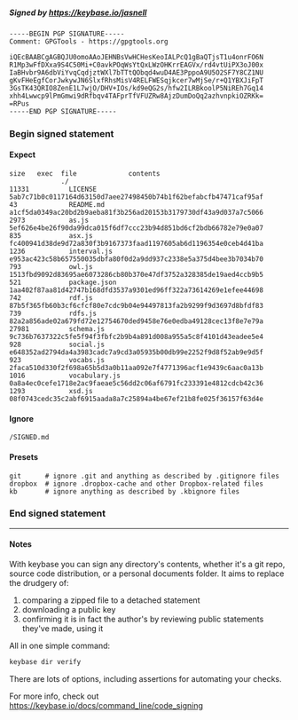 ##### Signed by https://keybase.io/jasnell
```
-----BEGIN PGP SIGNATURE-----
Comment: GPGTools - https://gpgtools.org

iQEcBAABCgAGBQJU0omoAAoJEHNBsVwHCHesKeoIALPcQ1gBaQTjsT1u4onrFO6N
R1Mp3wFfDXxa9S4C50Mi+C0avkPOqWsYtQxLWzOHKrrEAGVx/rd4vtUiPX3oJ00x
IaBHvbr9A6dbViYvqCqdjztWXl7bTTtQObqd4wuD4AE3PppoA9U5O2SF7Y8CZ1NU
gKvFHeEgfCorJwkywJN6SlxfRhsMisV4RELFWESqjkcer7wMjSe/r+Q1YBXJiFpT
3GsTK43QRIO8ZenE1L7wjO/DHV+IOs/kd9eQG2s/hfw2ILRBkoolP5NiREh7Gq14
xhh4Lwwcp9lPmGmwi9dRfbqv4TAFprTfVFUZRw8AjzDumDoQq2azhvnpkiOZRKk=
=RPus
-----END PGP SIGNATURE-----

```

<!-- END SIGNATURES -->

### Begin signed statement 

#### Expect

```
size   exec  file             contents                                                        
             ./                                                                               
11331          LICENSE        5ab7c71b0c0117164d63150d7aee27498450b74b1f62befabcfb47471caf95af
43             README.md      a1cf5da0349ac20bd2b9aeba81f3b256ad20153b3179730df43a9d037a7c5066
2973           as.js          5ef626e4be26f90da99dca015f6df7ccc23b94d851bd6cf2bdb66782e79e0a07
835            asx.js         fc400941d38de9d72a830f3b9167373faad1197605ab6d1196354e0ceb4d41ba
1236           interval.js    e953ac423c58b657550035dbfa80f0d2a9dd937c2338e5a375d4bee3b7034b70
793            owl.js         1513fbd9092d83695ae6073286cb80b370e47df3752a328385de19aed4ccb9b5
521            package.json   1aa402f87aa81d42747b168dfd3537a9301ed96ff322a73614269e1efee44698
742            rdf.js         87b5f365fb60b3cf6cfcf80e7cdc9b04e94497813fa2b9299f9d3697d8bfdf83
739            rdfs.js        82a2a856ade02a679fd72e12754670ded9458e76e0edba49128cec13f8e7e79a
27981          schema.js      9c736b7637322c5fe5f94f3fbfc2b9b4a891d008a955a5c8f4101d43eadee5e4
928            social.js      e648352ad2794da4a3983cadc7a9cd3a05935b00db99e2252f9d8f52ab9e9d5f
923            vocabs.js      2faca510d330f2f698a65b5d3a0b11aa092e7f4771396acf1e9439c6aac0a13b
1016           vocabulary.js  0a8a4ec0cefe1718e2ac9faeae5c56dd2c06af6791fc233391e4812cdcb42c36
1293           xsd.js         08f0743cedc35c2abf6915aada8a7c25894a4be67ef21b8fe025f36157f63d4e
```

#### Ignore

```
/SIGNED.md
```

#### Presets

```
git      # ignore .git and anything as described by .gitignore files
dropbox  # ignore .dropbox-cache and other Dropbox-related files    
kb       # ignore anything as described by .kbignore files          
```

<!-- summarize version = 0.0.9 -->

### End signed statement

<hr>

#### Notes

With keybase you can sign any directory's contents, whether it's a git repo,
source code distribution, or a personal documents folder. It aims to replace the drudgery of:

  1. comparing a zipped file to a detached statement
  2. downloading a public key
  3. confirming it is in fact the author's by reviewing public statements they've made, using it

All in one simple command:

```bash
keybase dir verify
```

There are lots of options, including assertions for automating your checks.

For more info, check out https://keybase.io/docs/command_line/code_signing